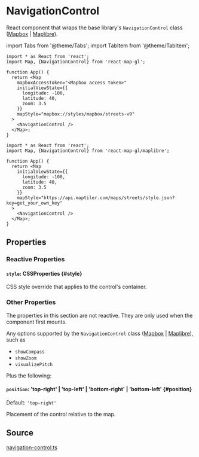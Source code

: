 # NavigationControl

React component that wraps the base library's `NavigationControl` class ([Mapbox](https://docs.mapbox.com/mapbox-gl-js/api/markers/#navigationcontrol) | [Maplibre](https://maplibre.org/maplibre-gl-js/docs/API/classes/NavigationControl/)).


import Tabs from '@theme/Tabs';
import TabItem from '@theme/TabItem';

<Tabs groupId="map-library">
  <TabItem value="mapbox" label="Mapbox">

```tsx
import * as React from 'react';
import Map, {NavigationControl} from 'react-map-gl';

function App() {
  return <Map
    mapboxAccessToken="<Mapbox access token>"
    initialViewState={{
      longitude: -100,
      latitude: 40,
      zoom: 3.5
    }}
    mapStyle="mapbox://styles/mapbox/streets-v9"
  >
    <NavigationControl />
  </Map>;
}
```

  </TabItem>
  <TabItem value="maplibre" label="Maplibre">


```tsx
import * as React from 'react';
import Map, {NavigationControl} from 'react-map-gl/maplibre';

function App() {
  return <Map
    initialViewState={{
      longitude: -100,
      latitude: 40,
      zoom: 3.5
    }}
    mapStyle="https://api.maptiler.com/maps/streets/style.json?key=get_your_own_key"
  >
    <NavigationControl />
  </Map>;
}
```

  </TabItem>
</Tabs>


## Properties

### Reactive Properties

#### `style`: CSSProperties {#style}

CSS style override that applies to the control's container.

### Other Properties

The properties in this section are not reactive. They are only used when the component first mounts.

Any options supported by the `NavigationControl` class ([Mapbox](https://docs.mapbox.com/mapbox-gl-js/api/markers/#navigationcontrol) | [Maplibre](https://maplibre.org/maplibre-gl-js/docs/API/type-aliases/NavigationControlOptions/)), such as

- `showCompass`
- `showZoom`
- `visualizePitch`

Plus the following:

#### `position`: 'top-right' | 'top-left' | 'bottom-right' | 'bottom-left' {#position}

Default: `'top-right'`

Placement of the control relative to the map.


## Source

[navigation-control.ts](https://github.com/visgl/react-map-gl/tree/7.0-release/src/components/navigation-control.ts)
